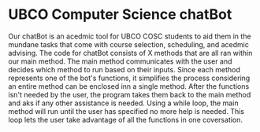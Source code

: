 # UBCO Computer Science chatBot

Our chatBot is an acedmic tool for UBCO COSC students to aid them in the mundane tasks that come with course selection, scheduling, and acedmic advising. The code for chatBot consists of X methods that are all ran within our main method. The main method communicates with the user and decides which method to run based on their inputs. Since each method represents one of the bot's functions, it simplifies the process considering an entire method can be enclosed inn a single method. After the functions isn't needed by the user, the program takes them back to the main method and aks if any other assistance is needed. Using a while loop, the main method will run until the user has specified no more help is needed. This loop lets the user take advantage of all the functions in one coversation.
